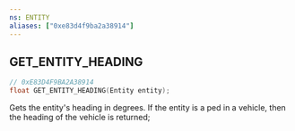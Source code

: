 ```yaml
---
ns: ENTITY
aliases: ["0xe83d4f9ba2a38914"]
---
```

## GET_ENTITY_HEADING

```c
// 0xE83D4F9BA2A38914
float GET_ENTITY_HEADING(Entity entity);
```

Gets the entity's heading in degrees. If the entity is a ped in a vehicle, then the heading of the vehicle is returned;

